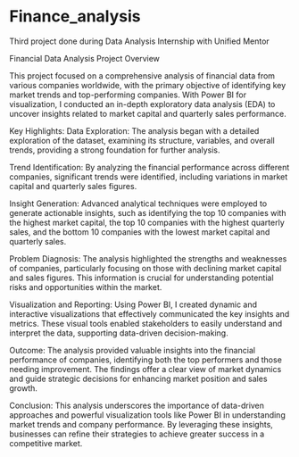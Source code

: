 # Finance_analysis
Third project done during Data Analysis Internship with Unified Mentor

Financial Data Analysis Project Overview

This project focused on a comprehensive analysis of financial data from various companies worldwide, with the primary objective of identifying key market trends and top-performing companies. With Power BI for visualization, I conducted an in-depth exploratory data analysis (EDA) to uncover insights related to market capital and quarterly sales performance.

Key Highlights:
Data Exploration: The analysis began with a detailed exploration of the dataset, examining its structure, variables, and overall trends, providing a strong foundation for further analysis.

Trend Identification: By analyzing the financial performance across different companies, significant trends were identified, including variations in market capital and quarterly sales figures.

Insight Generation: Advanced analytical techniques were employed to generate actionable insights, such as identifying the top 10 companies with the highest market capital, the top 10 companies with the highest quarterly sales, and the bottom 10 companies with the lowest market capital and quarterly sales.

Problem Diagnosis: The analysis highlighted the strengths and weaknesses of companies, particularly focusing on those with declining market capital and sales figures. This information is crucial for understanding potential risks and opportunities within the market.

Visualization and Reporting: Using Power BI, I created dynamic and interactive visualizations that effectively communicated the key insights and metrics. These visual tools enabled stakeholders to easily understand and interpret the data, supporting data-driven decision-making.

Outcome:
The analysis provided valuable insights into the financial performance of companies, identifying both the top performers and those needing improvement. The findings offer a clear view of market dynamics and guide strategic decisions for enhancing market position and sales growth.

Conclusion:
This analysis underscores the importance of data-driven approaches and powerful visualization tools like Power BI in understanding market trends and company performance. By leveraging these insights, businesses can refine their strategies to achieve greater success in a competitive market.


